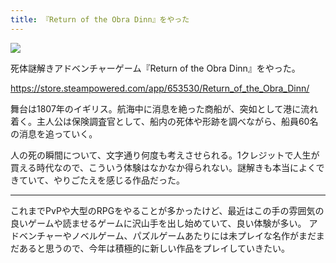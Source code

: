 ```yaml
---
title: 『Return of the Obra Dinn』をやった
---
```


![](/images/2020-01-06-return-of-the-obra-dinn.jpg)

死体謎解きアドベンチャーゲーム『Return of the Obra Dinn』をやった。

<https://store.steampowered.com/app/653530/Return_of_the_Obra_Dinn/>

舞台は1807年のイギリス。航海中に消息を絶った商船が、突如として港に流れ着く。主人公は保険調査官として、船内の死体や形跡を調べながら、船員60名の消息を追っていく。

人の死の瞬間について、文字通り何度も考えさせられる。1クレジットで人生が買える時代なので、こういう体験はなかなか得られない。謎解きも本当によくできていて、やりごたえを感じる作品だった。

---

これまでPvPや大型のRPGをやることが多かったけど、最近はこの手の雰囲気の良いゲームや読ませるゲームに沢山手を出し始めていて、良い体験が多い。
アドベンチャーやノベルゲーム、パズルゲームあたりには未プレイな名作がまだまだあると思うので、今年は積極的に新しい作品をプレイしていきたい。
